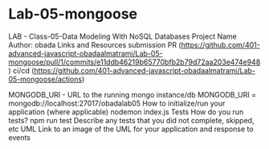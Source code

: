 # Lab-05-mongoose

LAB - Class-05-Data Modeling With NoSQL Databases
Project Name
Author: obada
Links and Resources
submission PR (https://github.com/401-advanced-javascript-obadaalmatrami/Lab-05-mongoose/pull/1/commits/e11ddb46219b65770bfb2b79d72aa203e474e948)
ci/cd (https://github.com/401-advanced-javascript-obadaalmatrami/Lab-05-mongoose/actions)


MONGODB_URI - URL to the running mongo instance/db
MONGODB_URI = mongodb://localhost:27017/obadalab05
How to initialize/run your application (where applicable)
nodemon index.js
Tests
How do you run tests?
npm run test
Describe any tests that you did not complete, skipped, etc
UML
Link to an image of the UML for your application and response to events